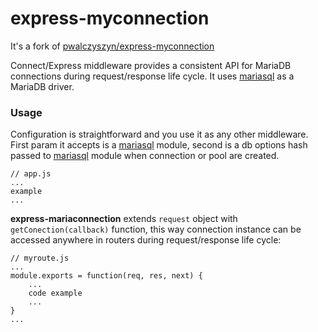 express-myconnection
============

It's a fork of [pwalczyszyn/express-myconnection](https://github.com/pwalczyszyn/express-myconnection)

Connect/Express middleware provides a consistent API for MariaDB connections during request/response life cycle. It uses [mariasql](https://github.com/mscdex/node-mariasql) as a MariaDB driver.

### Usage

Configuration is straightforward and you use it as any other middleware. First param it accepts is a  [mariasql](https://github.com/mscdex/node-mariasql) module, second is a db options hash passed to [mariasql](https://github.com/mscdex/node-mariasql) module when connection or pool are created.

    // app.js
    ...
    example
    ...

**express-mariaconnection** extends `request` object with `getConection(callback)` function, this way connection instance can be accessed anywhere in routers during request/response life cycle:

    // myroute.js
    ...
    module.exports = function(req, res, next) {
        ...
        code example
        ...
    }
    ...
